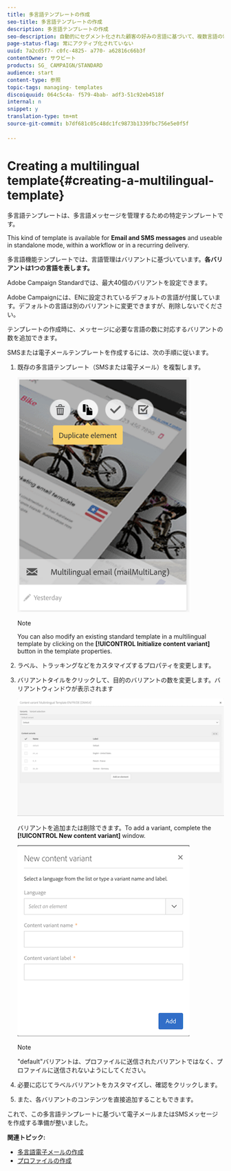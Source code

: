 ```yaml
---
title: 多言語テンプレートの作成
seo-title: 多言語テンプレートの作成
description: 多言語テンプレートの作成
seo-description: 自動的にセグメント化された顧客の好みの言語に基づいて、複数言語の電子メール/SMS配信を定義して実行する方法について説明します。言語および個々のレベルまでのすべての配信のパフォーマンスについてレポートします。
page-status-flag: 常にアクティブ化されていない
uuid: 7a2cd5f7- c0fc-4825- a770- a62816c66b3f
contentOwner: サウビート
products: SG_ CAMPAIGN/STANDARD
audience: start
content-type: 参照
topic-tags: managing- templates
discoiquuid: 064c5c4a- f579-4bab- adf3-51c92eb4518f
internal: n
snippet: y
translation-type: tm+mt
source-git-commit: b7df681c05c48dc1fc9873b1339fbc756e5e0f5f

---
```



# Creating a multilingual template{#creating-a-multilingual-template}

多言語テンプレートは、多言語メッセージを管理するための特定テンプレートです。

This kind of template is available for **Email and SMS messages** and useable in standalone mode, within a workflow or in a recurring delivery.

多言語機能テンプレートでは、言語管理はバリアントに基づいています。**各バリアントは1つの言語を表します。**

Adobe Campaign Standardでは、最大40個のバリアントを設定できます。

Adobe Campaignには、ENに設定されているデフォルトの言語が付属しています。デフォルトの言語は別のバリアントに変更できますが、削除しないでください。

テンプレートの作成時に、メッセージに必要な言語の数に対応するバリアントの数を追加できます。

SMSまたは電子メールテンプレートを作成するには、次の手順に従います。

1. 既存の多言語テンプレート（SMSまたは電子メール）を複製します。

   ![](assets/multi_template_duplicate.png)

   >[!NOTE]
   >
   >You can also modify an existing standard template in a multilingual template by clicking on the **[!UICONTROL Initialize content variant]** button in the template properties.

1. ラベル、トラッキングなどをカスタマイズするプロパティを変更します。
1. バリアントタイルをクリックして、目的のバリアントの数を変更します。バリアントウィンドウが表示されます

   ![](assets/multi_template_variants.png)

   バリアントを追加または削除できます。To add a variant, complete the **[!UICONTROL New content variant]** window.

   ![](assets/multi_template_newvariant.png)

   >[!NOTE]
   >
   >"default"バリアントは、プロファイルに送信されたバリアントではなく、プロファイルに送信されないようにしてください。

1. 必要に応じてラベルバリアントをカスタマイズし、確認をクリックします。
1. また、各バリアントのコンテンツを直接追加することもできます。

これで、この多言語テンプレートに基づいて電子メールまたはSMSメッセージを作成する準備が整いました。

**関連トピック:**

* [多言語電子メールの作成](../../channels/using/creating-a-multilingual-email.md)
* [プロファイルの作成](../../audiences/using/creating-profiles.md)

